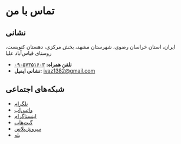 # تماس با من

## نشانی

ایران، استان خراسان رضوی، شهرستان مشهد، بخش مرکزی، دهستان کنویست، روستای قیاس‌آباد علیا

- **تلفن همراه:** [۰۹۰۵۷۳۵۱۶۰۳](sms:989057351603)
- **نشانی ایمیل:** ivaz1382@gmail.com

## شبکه‌های اجتماعی

- [تلگرام](https://t.me/AlirezaIvaz)
- [واتس‌اپ](https://wa.me/989057351603)
- [اینستاگرام](https://instagram.com/alirezaivaz_ir)
- [گیت‌هاب](https://github.com/AlirezaIvaz)
- [سروش‌پلاس](https://splus.ir/alirezaivaz)
- [بله](https://ble.ir/alirezaivaz)
